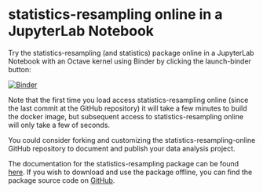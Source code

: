 # statistics-resampling online in a JupyterLab Notebook

Try the statistics-resampling (and statistics) package online in a JupyterLab Notebook with an Octave kernel using Binder by clicking the launch-binder button:

[![Binder](https://mybinder.org/badge.svg)](https://mybinder.org/v2/gh/acpennlab/statistics-resampling-online/master?labpath=statistics-resampling.ipynb)

Note that the first time you load access statistics-resampling online (since the last commit at the GitHub repository) it will take a few minutes to build the docker image, but subsequent access to statistics-resampling online will only take a few of seconds.

You could consider forking and customizing the statistics-resampling-online GitHub repository to document and publish your data analysis project.

The documentation for the statistics-resampling package can be found [here](https://gnu-octave.github.io/statistics-resampling/index.html). If you wish to download and use the package offline, you can find the package source code on [GitHub](https://github.com/gnu-octave/statistics-resampling/).
